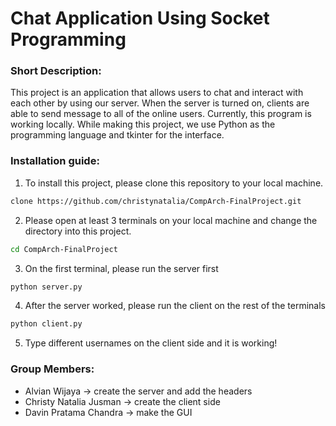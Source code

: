 # Chat Application Using Socket Programming 

### Short Description: 
This project is an application that allows users to chat and interact with each other by using our server. When the server is turned on, clients are able to send message to all of the online users. Currently, this program is working locally. While making this project, we use Python as the programming language and tkinter for the interface.

### Installation guide: 
1. To install this project, please clone this repository to your local machine.
```bash 
clone https://github.com/christynatalia/CompArch-FinalProject.git
```

2. Please open at least 3 terminals on your local machine and change the directory into this project.
```bash 
cd CompArch-FinalProject
```

3. On the first terminal, please run the server first 
```bash 
python server.py
```

4. After the server worked, please run the client on the rest of the terminals
```bash 
python client.py
```

5. Type different usernames on the client side and it is working!


### Group Members:
- Alvian Wijaya -> create the server and add the headers
- Christy Natalia Jusman -> create the client side
- Davin Pratama Chandra -> make the GUI 
